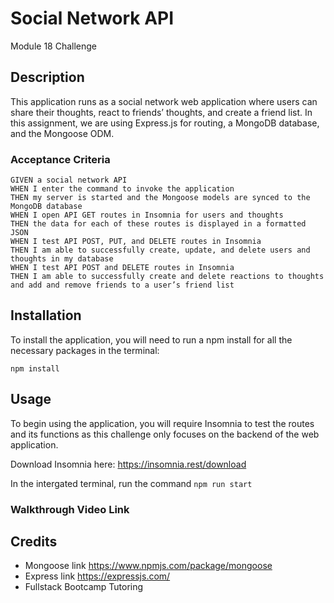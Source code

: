 # Social Network API 
Module 18 Challenge 

## Description 

This application runs as a social network web application where users can share their thoughts, react to friends’ thoughts, and create a friend list. In this assignment, we are using Express.js for routing, a MongoDB database, and the Mongoose ODM.

### Acceptance Criteria 
`GIVEN a social network API` <br />
`WHEN I enter the command to invoke the application` <br />
`THEN my server is started and the Mongoose models are synced to the MongoDB database` <br />
`WHEN I open API GET routes in Insomnia for users and thoughts` <br />
`THEN the data for each of these routes is displayed in a formatted JSON` <br />
`WHEN I test API POST, PUT, and DELETE routes in Insomnia` <br />
`THEN I am able to successfully create, update, and delete users and thoughts in my database` <br />
`WHEN I test API POST and DELETE routes in Insomnia` <br />
`THEN I am able to successfully create and delete reactions to thoughts and add and remove friends to a user’s friend list` <br />

## Installation 
To install the application, you will need to run a npm install for all the necessary packages in the terminal:

``npm install``

## Usage 
To begin using the application, you will require Insomnia to test the routes and its functions as this challenge only focuses on the backend of the web application.

Download Insomnia here: https://insomnia.rest/download

In the intergated terminal, run the command
`npm run start`

### Walkthrough Video Link

## Credits
* Mongoose link https://www.npmjs.com/package/mongoose
* Express link https://expressjs.com/
* Fullstack Bootcamp Tutoring



